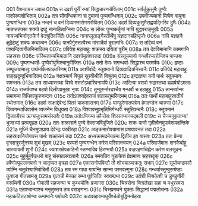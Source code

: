 001	वैशम्पायन उवाच
001a	स ददर्श पुरीं रम्यां सिद्धचारणसेविताम्
001c	सर्वर्तुकुसुमैः पुण्यैः पादपैरुपशोभिताम्
002a	तत्र सौगन्धिकानां स द्रुमाणां पुण्यगन्धिनाम्
002c	उपवीज्यमानो मिश्रेण वायुना पुण्यगन्धिना
003a	नन्दनं च वनं दिव्यमप्सरोगणसेवितम्
003c	ददर्श दिव्यकुसुमैराह्वयद्भिरिव द्रुमैः
004a	नातप्ततपसा शक्यो द्रष्टुं नानाहिताग्निना
004c	स लोकः पुण्यकर्तॄणां नापि युद्धपराङ्मुखैः
005a	नायज्वभिर्नानृतकैर्न वेदश्रुतिवर्जितैः
005c	नानाप्लुताङ्गैस्तीर्थेषु यज्ञदानबहिष्कृतैः
006a	नापि यज्ञहनैः क्षुद्रैर्द्रष्टुं शक्यः कथञ्चन
006c	पानपैर्गुरुतल्पैश्च मांसादैर्वा दुरात्मभिः
007a	स तद्दिव्यं वनं पश्यन्दिव्यगीतनिनादितम्
007c	प्रविवेश महाबाहुः शक्रस्य दयितां पुरीम्
008a	तत्र देवविमानानि कामगानि सहस्रशः
008c	संस्थितान्यभियातानि ददर्शायुतशस्तदा
009a	संस्तूयमानो गन्धर्वैरप्सरोभिश्च पाण्डवः
009c	पुष्पगन्धवहैः पुण्यैर्वायुभिश्चानुवीजितः
010a	ततो देवाः सगन्धर्वाः सिद्धाश्च परमर्षयः
010c	हृष्टाः सम्पूजयामासुः पार्थमक्लिष्टकारिणम्
011a	आशीर्वादैः स्तूयमानो दिव्यवादित्रनिस्वनैः
011c	प्रतिपेदे महाबाहुः शङ्खदुन्दुभिनादितम्
012a	नक्षत्रमार्गं विपुलं सुरवीथीति विश्रुतम्
012c	इन्द्राज्ञया ययौ पार्थः स्तूयमानः समन्ततः
013a	तत्र साध्यास्तथा विश्वे मरुतोऽथाश्विनावपि
013c	आदित्या वसवो रुद्रास्तथा ब्रह्मर्षयोऽमलाः
014a	राजर्षयश्च बहवो दिलीपप्रमुखा नृपाः
014c	तुम्बुरुर्नारदश्चैव गन्धर्वौ च हहाहुहू
015a	तान्सर्वान्स समागम्य विधिवत्कुरुनन्दनः
015c	ततोऽपश्यद्देवराजं शतक्रतुमरिन्दमम्
016a	ततः पार्थो महाबाहुरवतीर्य रथोत्तमात्
016c	ददर्श साक्षाद्देवेन्द्रं पितरं पाकशासनम्
017a	पाण्डुरेणातपत्रेण हेमदण्डेन चारुणा
017c	दिव्यगन्धाधिवासेन व्यजनेन विधूयता
018a	विश्वावसुप्रभृतिभिर्गन्धर्वैः स्तुतिवन्दनैः
018c	स्तूयमानं द्विजाग्र्यैश्च ऋग्यजुःसामसंस्तवैः
019a	ततोऽभिगम्य कौन्तेयः शिरसाभ्यनमद्बली
019c	स चैनमनुवृत्ताभ्यां भुजाभ्यां प्रत्यगृह्णत
020a	ततः शक्रासने पुण्ये देवराजर्षिपूजिते
020c	शक्रः पाणौ गृहीत्वैनमुपावेशयदन्तिके
021a	मूर्ध्नि चैनमुपाघ्राय देवेन्द्रः परवीरहा
021c	अङ्कमारोपयामास प्रश्रयावनतं तदा
022a	सहस्राक्षनियोगात्स पार्थः शक्रासनं तदा
022c	अध्यक्रामदमेयात्मा द्वितीय इव वासवः
023a	ततः प्रेम्णा वृत्रशत्रुरर्जुनस्य शुभं मुखम्
023c	पस्पर्श पुण्यगन्धेन करेण परिसान्त्वयन्
024a	परिमार्जमानः शनकैर्बाहू चास्यायतौ शुभौ
024c	ज्याशरक्षेपकठिनौ स्तम्भाविव हिरण्मयौ
025a	वज्रग्रहणचिह्नेन करेण बलसूदनः
025c	मुहुर्मुहुर्वज्रधरो बाहू संस्फालयञ्शनैः
026a	स्मयन्निव गुडाकेशं प्रेक्षमाणः सहस्रदृक्
026c	हर्षेणोत्फुल्लनयनो न चातृप्यत वृत्रहा
027a	एकासनोपविष्टौ तौ शोभयाञ्चक्रतुः सभाम्
027c	सूर्याचन्द्रमसौ व्योम्नि चतुर्दश्यामिवोदितौ
028a	तत्र स्म गाथा गायन्ति साम्ना परमवल्गुना
028c	गन्धर्वास्तुम्बुरुश्रेष्ठाः कुशला गीतसामसु
029a	घृताची मेनका रम्भा पूर्वचित्तिः स्वयम्प्रभा
029c	उर्वशी मिश्रकेशी च डुण्डुर्गौरी वरूथिनी
030a	गोपाली सहजन्या च कुम्भयोनिः प्रजागरा
030c	चित्रसेना चित्रलेखा सहा च मधुरस्वरा
031a	एताश्चान्याश्च ननृतुस्तत्र तत्र वराङ्गनाः
031c	चित्तप्रमथने युक्ताः सिद्धानां पद्मलोचनाः
032a	महाकटितटश्रोण्यः कम्पमानैः पयोधरैः
032c	कटाक्षहावमाधुर्यैश्चेतोबुद्धिमनोहराः
